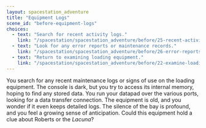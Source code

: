 ```yaml
---
layout: spacestation_adventure
title: "Equipment Logs"
scene_id: "before-equipment-logs"
choices:
  - text: "Search for recent activity logs."
    link: "/spacestation/spacestation_adventure/before/25-recent-activity-logs/"
  - text: "Look for any error reports or maintenance records."
    link: "/spacestation/spacestation_adventure/before/26-error-reports/"
  - text: "Return to examining loading equipment."
    link: "/spacestation/spacestation_adventure/before/22-examine-loading-equipment/"
---
```


You search for any recent maintenance logs or signs of use on the loading equipment. The console is dark, but you try to access its internal memory, hoping to find any stored data. You run your datapad over the various ports, looking for a data transfer connection. The equipment is old, and you wonder if it even keeps detailed logs. The silence of the bay is profound, and you feel a growing sense of anticipation. Could this equipment hold a clue about Roberts or the *Lacuna*?
